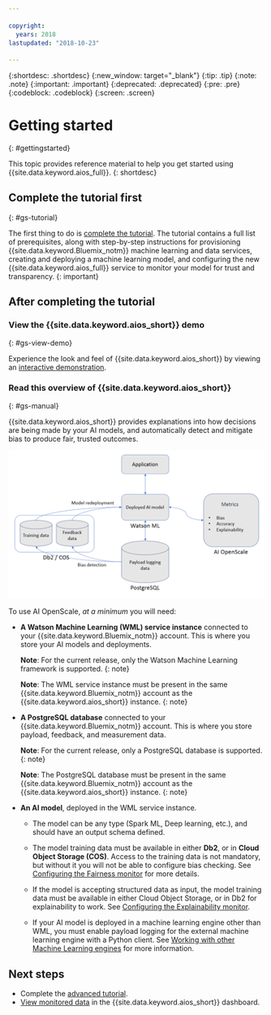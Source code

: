 ```yaml
---

copyright:
  years: 2018
lastupdated: "2018-10-23"

---
```


{:shortdesc: .shortdesc}
{:new_window: target="_blank"}
{:tip: .tip}
{:note: .note}
{:important: .important}
{:deprecated: .deprecated}
{:pre: .pre}
{:codeblock: .codeblock}
{:screen: .screen}

# Getting started
{: #gettingstarted}

This topic provides reference material to help you get started using {{site.data.keyword.aios_full}}.
{: shortdesc}

## Complete the tutorial first
{: #gs-tutorial}

The first thing to do is [complete the tutorial](/docs/services/ai-openscale/tutorial.html). The tutorial contains a full list of prerequisites, along with step-by-step instructions for provisioning {{site.data.keyword.Bluemix_notm}} machine learning and data services, creating and deploying a machine learning model, and configuring the new {{site.data.keyword.aios_full}} service to monitor your model for trust and transparency.
{: important}

## After completing the tutorial

### View the {{site.data.keyword.aios_short}} demo
{: #gs-view-demo}

Experience the look and feel of {{site.data.keyword.aios_short}} by viewing an [interactive demonstration](https://www.ibm.com/cloud/garage/demo/try-ai-openscale).

### Read this overview of {{site.data.keyword.aios_short}}
{: #gs-manual}

{{site.data.keyword.aios_short}} provides explanations into how decisions are being made by your AI models, and automatically detect and mitigate bias to produce fair, trusted outcomes.

![AIOS overview](images/aios_overview.png)

To use AI OpenScale, *at a minimum* you will need:

- **A Watson Machine Learning (WML) service instance** connected to your {{site.data.keyword.Bluemix_notm}} account. This is where you store your AI models and deployments.

    **Note**: For the current release, only the Watson Machine Learning framework is supported.
    {: note}

    **Note**: The WML service instance must be present in the same {{site.data.keyword.Bluemix_notm}} account as the {{site.data.keyword.aios_short}} instance.
    {: note}

- **A PostgreSQL database** connected to your {{site.data.keyword.Bluemix_notm}} account. This is where you store payload, feedback, and measurement data.

    **Note**: For the current release, only a PostgreSQL database is supported.
    {: note}

    **Note**: The PostgreSQL database must be present in the same {{site.data.keyword.Bluemix_notm}} account as the {{site.data.keyword.aios_short}} instance.
    {: note}

- **An AI model**, deployed in the WML service instance.

    - The model can be any type (Spark ML, Deep learning, etc.), and should have an output schema defined.

    - The model training data must be available in either **Db2**, or in **Cloud Object Storage (COS)**. Access to the training data is not mandatory, but without it you will not be able to configure bias checking. See [Configuring the Fairness monitor](/docs/services/ai-openscale/monitor-fairness.html#config-fair) for more details.

    - If the model is accepting structured data as input, the model training data must be available in either Cloud Object Storage, or in Db2 for explainability to work. See [Configuring the Explainability monitor](/docs/services/ai-openscale/monitor-explain.html#config-explain).

    - If your AI model is deployed in a machine learning engine other than WML, you must enable payload logging for the external machine learning engine with a Python client. See [Working with other Machine Learning engines](/docs/services/ai-openscale/connect-ml.html) for more information.

## Next steps

- Complete the [advanced tutorial](tutorial-adv.html).
- [View monitored data](insight-overview.html) in the {{site.data.keyword.aios_short}} dashboard.
